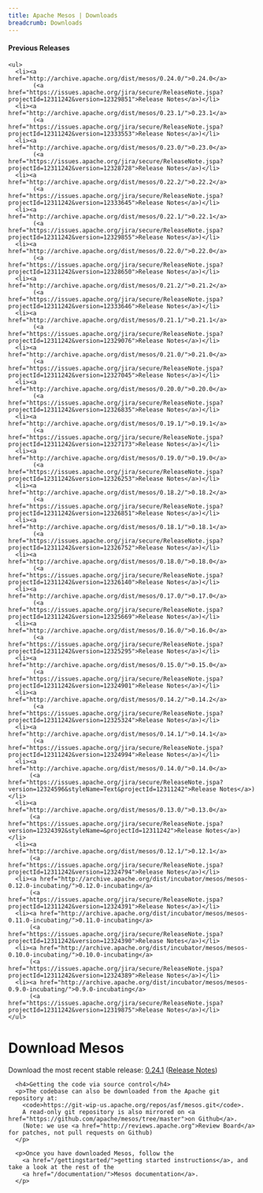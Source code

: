 ```yaml
---
title: Apache Mesos | Downloads
breadcrumb: Downloads
---
```


<div class="row-fluid">
  <div class="col-md-4">
    <h4>Previous Releases</h4>

    <ul>
      <li><a href="http://archive.apache.org/dist/mesos/0.24.0/">0.24.0</a>
           (<a href="https://issues.apache.org/jira/secure/ReleaseNote.jspa?projectId=12311242&version=12329851">Release Notes</a>)</li>
      <li><a href="http://archive.apache.org/dist/mesos/0.23.1/">0.23.1</a>
           (<a href="https://issues.apache.org/jira/secure/ReleaseNote.jspa?projectId=12311242&version=12333553">Release Notes</a>)</li>
      <li><a href="http://archive.apache.org/dist/mesos/0.23.0/">0.23.0</a>
           (<a href="https://issues.apache.org/jira/secure/ReleaseNote.jspa?projectId=12311242&version=12328728">Release Notes</a>)</li>
      <li><a href="http://archive.apache.org/dist/mesos/0.22.2/">0.22.2</a>
           (<a href="https://issues.apache.org/jira/secure/ReleaseNote.jspa?projectId=12311242&version=12333645">Release Notes</a>)</li>
      <li><a href="http://archive.apache.org/dist/mesos/0.22.1/">0.22.1</a>
           (<a href="https://issues.apache.org/jira/secure/ReleaseNote.jspa?projectId=12311242&version=12329855">Release Notes</a>)</li>
      <li><a href="http://archive.apache.org/dist/mesos/0.22.0/">0.22.0</a>
           (<a href="https://issues.apache.org/jira/secure/ReleaseNote.jspa?projectId=12311242&version=12328650">Release Notes</a>)</li>
      <li><a href="http://archive.apache.org/dist/mesos/0.21.2/">0.21.2</a>
           (<a href="https://issues.apache.org/jira/secure/ReleaseNote.jspa?projectId=12311242&version=12333646">Release Notes</a>)</li>
      <li><a href="http://archive.apache.org/dist/mesos/0.21.1/">0.21.1</a>
           (<a href="https://issues.apache.org/jira/secure/ReleaseNote.jspa?projectId=12311242&version=12329076">Release Notes</a>)</li>
      <li><a href="http://archive.apache.org/dist/mesos/0.21.0/">0.21.0</a>
           (<a href="https://issues.apache.org/jira/secure/ReleaseNote.jspa?projectId=12311242&version=12327045">Release Notes</a>)</li>
      <li><a href="http://archive.apache.org/dist/mesos/0.20.0/">0.20.0</a>
           (<a href="https://issues.apache.org/jira/secure/ReleaseNote.jspa?projectId=12311242&version=12326835">Release Notes</a>)</li>
      <li><a href="http://archive.apache.org/dist/mesos/0.19.1/">0.19.1</a>
      	   (<a href="https://issues.apache.org/jira/secure/ReleaseNote.jspa?projectId=12311242&version=12327173">Release Notes</a>)</li>
      <li><a href="http://archive.apache.org/dist/mesos/0.19.0/">0.19.0</a>
      	   (<a href="https://issues.apache.org/jira/secure/ReleaseNote.jspa?projectId=12311242&version=12326253">Release Notes</a>)</li>
      <li><a href="http://archive.apache.org/dist/mesos/0.18.2/">0.18.2</a>
      	   (<a href="https://issues.apache.org/jira/secure/ReleaseNote.jspa?projectId=12311242&version=12326851">Release Notes</a>)</li>
      <li><a href="http://archive.apache.org/dist/mesos/0.18.1/">0.18.1</a>
      	   (<a href="https://issues.apache.org/jira/secure/ReleaseNote.jspa?projectId=12311242&version=12326752">Release Notes</a>)</li>
      <li><a href="http://archive.apache.org/dist/mesos/0.18.0/">0.18.0</a>
      	   (<a href="https://issues.apache.org/jira/secure/ReleaseNote.jspa?projectId=12311242&version=12326140">Release Notes</a>)</li>
      <li><a href="http://archive.apache.org/dist/mesos/0.17.0/">0.17.0</a>
      	   (<a href="https://issues.apache.org/jira/secure/ReleaseNote.jspa?projectId=12311242&version=12325669">Release Notes</a>)</li>
      <li><a href="http://archive.apache.org/dist/mesos/0.16.0/">0.16.0</a>
      	   (<a href="https://issues.apache.org/jira/secure/ReleaseNote.jspa?projectId=12311242&version=12325295">Release Notes</a>)</li>
      <li><a href="http://archive.apache.org/dist/mesos/0.15.0/">0.15.0</a>
      	   (<a href="https://issues.apache.org/jira/secure/ReleaseNote.jspa?projectId=12311242&version=12324901">Release Notes</a>)</li>
      <li><a href="http://archive.apache.org/dist/mesos/0.14.2/">0.14.2</a>
      	   (<a href="https://issues.apache.org/jira/secure/ReleaseNote.jspa?projectId=12311242&version=12325324">Release Notes</a>)</li>
      <li><a href="http://archive.apache.org/dist/mesos/0.14.1/">0.14.1</a>
           (<a href="https://issues.apache.org/jira/secure/ReleaseNote.jspa?projectId=12311242&version=12324994">Release Notes</a>)</li>
      <li><a href="http://archive.apache.org/dist/mesos/0.14.0/">0.14.0</a>
          (<a href="https://issues.apache.org/jira/secure/ReleaseNote.jspa?version=12324596&styleName=Text&projectId=12311242">Release Notes</a>)</li>
      <li><a href="http://archive.apache.org/dist/mesos/0.13.0/">0.13.0</a>
          (<a href="https://issues.apache.org/jira/secure/ReleaseNote.jspa?version=12324392&styleName=&projectId=12311242">Release Notes</a>)</li>
      <li><a href="http://archive.apache.org/dist/mesos/0.12.1/">0.12.1</a>
          (<a href="https://issues.apache.org/jira/secure/ReleaseNote.jspa?projectId=12311242&version=12324794">Release Notes</a>)</li>
      <li><a href="http://archive.apache.org/dist/incubator/mesos/mesos-0.12.0-incubating/">0.12.0-incubating</a>
          (<a href="https://issues.apache.org/jira/secure/ReleaseNote.jspa?projectId=12311242&version=12324391">Release Notes</a>)</li>
      <li><a href="http://archive.apache.org/dist/incubator/mesos/mesos-0.11.0-incubating/">0.11.0-incubating</a>
          (<a href="https://issues.apache.org/jira/secure/ReleaseNote.jspa?projectId=12311242&version=12324390">Release Notes</a>)</li>
      <li><a href="http://archive.apache.org/dist/incubator/mesos/mesos-0.10.0-incubating/">0.10.0-incubating</a>
          (<a href="https://issues.apache.org/jira/secure/ReleaseNote.jspa?projectId=12311242&version=12324389">Release Notes</a>)</li>
      <li><a href="http://archive.apache.org/dist/incubator/mesos/mesos-0.9.0-incubating/">0.9.0-incubating</a>
          (<a href="https://issues.apache.org/jira/secure/ReleaseNote.jspa?projectId=12311242&version=12319875">Release Notes</a>)</li>
    </ul>
  </div>

  <div class="col-md-8">
    <h1>Download Mesos</h1>
      <p>Download the most recent stable release:
	      <a href="http://www.apache.org/dyn/mirrors/mirrors.cgi/mesos/0.24.1/">0.24.1</a>
        (<a href="https://issues.apache.org/jira/secure/ReleaseNote.jspa?projectId=12311242&version=12333552">Release Notes</a>)
      </p>

      <h4>Getting the code via source control</h4>
      <p>The codebase can also be downloaded from the Apache git repository at:
        <code>https://git-wip-us.apache.org/repos/asf/mesos.git</code>.
        A read-only git repository is also mirrored on <a href="https://github.com/apache/mesos/tree/master">on Github</a>.
        (Note: we use <a href="http://reviews.apache.org">Review Board</a> for patches, not pull requests on Github)
      </p>

      <p>Once you have downloaded Mesos, follow the
        <a href="/gettingstarted/">getting started instructions</a>, and take a look at the rest of the
        <a href="/documentation/">Mesos documentation</a>.
      </p>
  </div>
</div>
